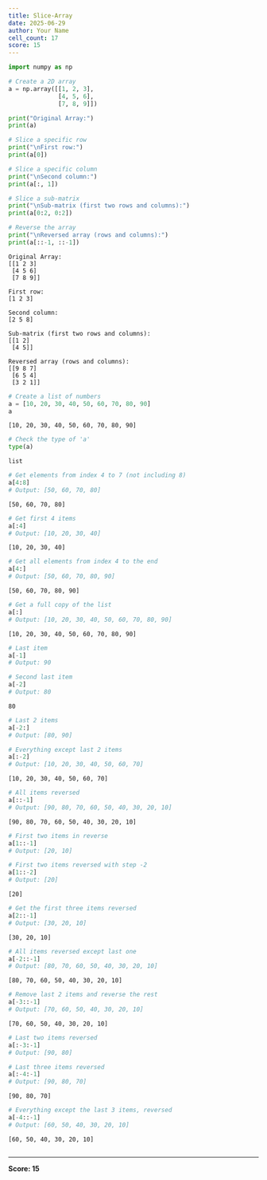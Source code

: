 ```yaml
---
title: Slice-Array
date: 2025-06-29
author: Your Name
cell_count: 17
score: 15
---
```


```python
import numpy as np

# Create a 2D array
a = np.array([[1, 2, 3],
              [4, 5, 6],
              [7, 8, 9]])

print("Original Array:")
print(a)

# Slice a specific row
print("\nFirst row:")
print(a[0])

# Slice a specific column
print("\nSecond column:")
print(a[:, 1])

# Slice a sub-matrix
print("\nSub-matrix (first two rows and columns):")
print(a[0:2, 0:2])

# Reverse the array
print("\nReversed array (rows and columns):")
print(a[::-1, ::-1])

```

    Original Array:
    [[1 2 3]
     [4 5 6]
     [7 8 9]]
    
    First row:
    [1 2 3]
    
    Second column:
    [2 5 8]
    
    Sub-matrix (first two rows and columns):
    [[1 2]
     [4 5]]
    
    Reversed array (rows and columns):
    [[9 8 7]
     [6 5 4]
     [3 2 1]]
    


```python
# Create a list of numbers
a = [10, 20, 30, 40, 50, 60, 70, 80, 90]
a
```




    [10, 20, 30, 40, 50, 60, 70, 80, 90]




```python
# Check the type of 'a'
type(a)

```




    list




```python
# Get elements from index 4 to 7 (not including 8)
a[4:8]
# Output: [50, 60, 70, 80]

```




    [50, 60, 70, 80]




```python
# Get first 4 items
a[:4]
# Output: [10, 20, 30, 40]

```




    [10, 20, 30, 40]




```python
# Get all elements from index 4 to the end
a[4:]
# Output: [50, 60, 70, 80, 90]

```




    [50, 60, 70, 80, 90]




```python
# Get a full copy of the list
a[:]
# Output: [10, 20, 30, 40, 50, 60, 70, 80, 90]

```




    [10, 20, 30, 40, 50, 60, 70, 80, 90]




```python
# Last item
a[-1]
# Output: 90

# Second last item
a[-2]
# Output: 80

```




    80




```python
# Last 2 items
a[-2:]
# Output: [80, 90]

# Everything except last 2 items
a[:-2]
# Output: [10, 20, 30, 40, 50, 60, 70]

```




    [10, 20, 30, 40, 50, 60, 70]




```python
# All items reversed
a[::-1]
# Output: [90, 80, 70, 60, 50, 40, 30, 20, 10]

```




    [90, 80, 70, 60, 50, 40, 30, 20, 10]




```python
# First two items in reverse
a[1::-1]
# Output: [20, 10]

# First two items reversed with step -2
a[1::-2]
# Output: [20]

```




    [20]




```python
# Get the first three items reversed
a[2::-1]
# Output: [30, 20, 10]

```




    [30, 20, 10]




```python
# All items reversed except last one
a[-2::-1]
# Output: [80, 70, 60, 50, 40, 30, 20, 10]

```




    [80, 70, 60, 50, 40, 30, 20, 10]




```python
# Remove last 2 items and reverse the rest
a[-3::-1]
# Output: [70, 60, 50, 40, 30, 20, 10]

```




    [70, 60, 50, 40, 30, 20, 10]




```python
# Last two items reversed
a[:-3:-1]
# Output: [90, 80]

# Last three items reversed
a[:-4:-1]
# Output: [90, 80, 70]

```




    [90, 80, 70]




```python
# Everything except the last 3 items, reversed
a[-4::-1]
# Output: [60, 50, 40, 30, 20, 10]

```




    [60, 50, 40, 30, 20, 10]




```python

```


---
**Score: 15**